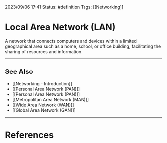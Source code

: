 2023/09/06 17:41
Status: #definition
Tags: [[Networking]]

# Local Area Network (LAN)

A network that connects computers and devices within a limited geographical area such as a home, school, or office building, facilitating the sharing of resources and information.

---
## See Also
- [[Networking - Introduction]]
- [[Personal Area Network (PAN)]]
- [[Personal Area Network (PAN)]]
- [[Metropolitan Area Network (MAN)]]
- [[Wide Area Network (WAN)]]
- [[Global Area Network (GAN)]]

---
# References
